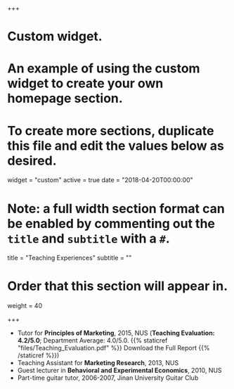 +++
# Custom widget.
# An example of using the custom widget to create your own homepage section.
# To create more sections, duplicate this file and edit the values below as desired.
widget = "custom"
active = true
date = "2018-04-20T00:00:00"

# Note: a full width section format can be enabled by commenting out the `title` and `subtitle` with a `#`.
title = "Teaching Experiences"
subtitle = ""

# Order that this section will appear in.
weight = 40

+++

- Tutor for **Principles of Marketing**, 2015, NUS
(**Teaching Evaluation: 4.2/5.0**; Department Average: 4.0/5.0. 
{{% staticref "files/Teaching_Evaluation.pdf" %}} Download the Full Report {{% /staticref %}})
- Teaching Assistant for **Marketing Research**, 2013, NUS
- Guest lecturer in **Behavioral and Experimental Economics**, 2010, NUS
- Part-time guitar tutor, 2006-2007, Jinan University Guitar Club